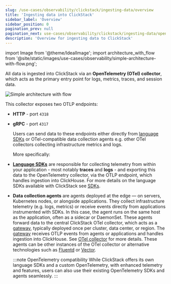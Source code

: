 ```yaml
---
slug: /use-cases/observability/clickstack/ingesting-data/overview
title: 'Ingesting data into ClickStack'
sidebar_label: 'Overview'
sidebar_position: 0
pagination_prev: null
pagination_next: use-cases/observability/clickstack/ingesting-data/opentelemetry
description: 'Overview for ingesting data to ClickStack'
---
```


import Image from '@theme/IdealImage';
import architecture_with_flow from '@site/static/images/use-cases/observability/simple-architecture-with-flow.png';

All data is ingested into ClickStack via an **OpenTelemetry (OTel) collector**, which acts as the primary entry point for logs, metrics, traces, and session data.

<Image img={architecture_with_flow} alt="Simple architecture with flow" size="md"/>

This collector exposes two OTLP endpoints:

- **HTTP** - port `4318`
- **gRPC** - port `4317`

    Users can send data to these endpoints either directly from [language SDKs](/use-cases/observability/clickstack/sdks) or OTel-compatible data collection agents e.g. other OTel collectors collecting infrastructure metrics and logs.

    More specifically:

- [**Language SDKs**](/use-cases/observability/clickstack/sdks) are responsible for collecting telemetry from within your application - most notably **traces** and **logs** - and exporting this data to the OpenTelemetry collector, via the OTLP endpoint, which handles ingestion into ClickHouse. For more details on the language SDKs available with ClickStack see [SDKs](/use-cases/observability/clickstack/sdks).

- **Data collection agents** are agents deployed at the edge — on servers, Kubernetes nodes, or alongside applications. They collect infrastructure telemetry (e.g. logs, metrics) or receive events directly from applications instrumented with SDKs. In this case, the agent runs on the same host as the application, often as a sidecar or DaemonSet. These agents forward data to the central ClickStack OTel collector, which acts as a [gateway](/use-cases/observability/clickstack/ingesting-data/otel-collector#collector-roles), typically deployed once per cluster, data center, or region. The [gateway](/use-cases/observability/clickstack/ingesting-data/otel-collector#collector-roles) receives OTLP events from agents or applications and handles ingestion into ClickHouse. See [OTel collector](/use-cases/observability/clickstack/ingesting-data/otel-collector) for more details. These agents can be other instances of the OTel collector or alternative technologies such as [Fluentd](https://www.fluentd.org/) or [Vector](https://vector.dev/).

    :::note OpenTelemetry compatibility
    While ClickStack offers its own language SDKs and a custom OpenTelemetry, with enhanced telemetry and features, users can also use their existing OpenTelemetry SDKs and agents seamlessly.
    :::
